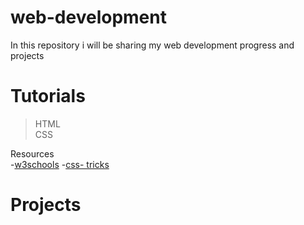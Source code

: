 # web-development

In this repository i will be sharing my web development progress and projects

# Tutorials
> HTML  
> CSS

Resources  
-[w3schools](https://www.w3schools.com/)
-[css- tricks](https://css-tricks.com/)


# Projects
